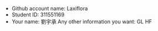 - Github account name: Laxiflora
- Student ID: 311551169
- Your name: 劉宇承
Any other information you want: GL HF